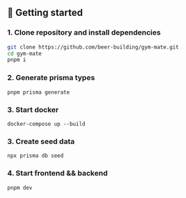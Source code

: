 ## 🚀 Getting started

### 1. Clone repository and install dependencies

```bash
git clone https://github.com/beer-building/gym-mate.git
cd gym-mate
pnpm i
```

### 2. Generate prisma types

```
pnpm prisma generate
```

### 3. Start docker

```
docker-compose up --build
```

### 3. Create seed data

```
npx prisma db seed
```

### 4. Start frontend && backend

```
pnpm dev
```
